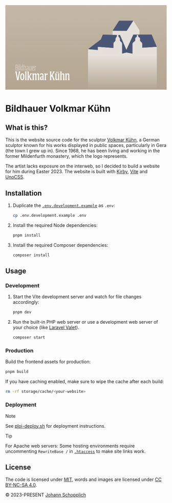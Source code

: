 [![Bildhauer Volkmar Kühn](./public/assets/images/og.png)](https://bildhauer-volkmar-kuehn.de)

# Bildhauer Volkmar Kühn

## What is this?

This is the website source code for the sculptor [Volkmar Kühn](https://de.wikipedia.org/wiki/Volkmar_K%C3%BChn), a German sculptor known for his works displayed in public spaces, particularly in Gera (the town I grew up in). Since 1968, he has been living and working in the former Mildenfurth monastery, which the logo represents.

The artist lacks exposure on the interweb, so I decided to build a website for him during Easter 2023. The website is built with [Kirby](https://getkirby.com), [Vite](https://vitejs.dev) and [UnoCSS](https://unocss.dev).

## Installation

1. Duplicate the [`.env.development.example`](./.env.development.example) as `.env`:
   ```bash
   cp .env.development.example .env
   ```
2. Install the required Node dependencies:
   ```bash
   pnpm install
   ```
3. Install the required Composer dependencies:
   ```bash
   composer install
   ```

## Usage

### Development

1. Start the Vite development server and watch for file changes accordingly:
   ```bash
   pnpm dev
   ```
2. Run the built-in PHP web server or use a development web server of your choice (like [Laravel Valet](https://laravel.com/docs/10.x/valet)).
   ```bash
   composer start
   ```

### Production

Build the frontend assets for production:

```bash
pnpm build
```

If you have caching enabled, make sure to wipe the cache after each build:

```bash
rm -rf storage/cache/<your-website>
```

### Deployment

> [!NOTE]
> See [ploi-deploy.sh](./scripts/ploi-deploy.sh) for deployment instructions.

> [!TIP]
> For Apache web servers: Some hosting environments require uncommenting `RewriteBase /` in [`.htaccess`](./public/.htaccess) to make site links work.

## License

The code is licensed under [MIT](./LICENSE), words and images are licensed under [CC BY-NC-SA 4.0](https://creativecommons.org/licenses/by-nc-sa/4.0/).

© 2023-PRESENT [Johann Schopplich](https://github.com/johannschopplich)
